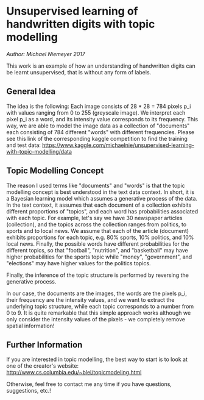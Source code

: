 # Unsupervised learning of handwritten digits with topic modelling
_Author: Michael Niemeyer 2017_

This work is an example of how an understanding of handwritten digits can be learnt unsupervised, that is without any form of labels.

## General Idea
The idea is the following: Each image consists of 28 * 28 = 784 pixels p_i with values ranging from 0 to 255 (greyscale image). We interpret each pixel p_i as a word, and its intensity value corresponds to its frequency. This way, we are able to model the image data as a collection of "documents" each consisting of 784 different "words" with different frequencies.
Please see this link of the corresponding kaggle competition to find the training and test data: https://www.kaggle.com/michaelnie/unsupervised-learning-with-topic-modelling/data

## Topic Modelling Concept
The reason I used terms like "documents" and "words" is that the topic modelling concept is best understood in the text data context. In short, it is a Bayesian learning model which assumes a generative process of the data. In the text context, it assumes that each document of a collection exhibits different proportions of "topics", and each word has probabilities associated with each topic.
For example, let's say we have 30 newspaper articles (collection), and the topics across the collection ranges from politics, to sports and to local news. We assume that each of the article (document) exhibits proportions for each topic, e.g. 80% sports, 10% politics, and 10% local news. Finally, the possible words have different probabilities for the different topics, so that "football", "nutrition", and "basketball" may have higher probabilities for the sports topic while "money", "government", and "elections" may have higher values for the politics topics.

Finally, the inference of the topic structure is performed by reversing the generative process.

In our case, the documents are the images, the words are the pixels p_i, their frequency are the intensity values, and we want to extract the underlying topic structure, while each topic corresponds to a number from 0 to 9.
It is quite remarkable that this simple approach works although we only consider the intensity values of the pixels - we completely remove spatial information!

## Further Information
If you are interested in topic modelling, the best way to start is to look at one of the creator's website: http://www.cs.columbia.edu/~blei/topicmodeling.html

Otherwise, feel free to contact me any time if you have questions, suggestions, etc.!
